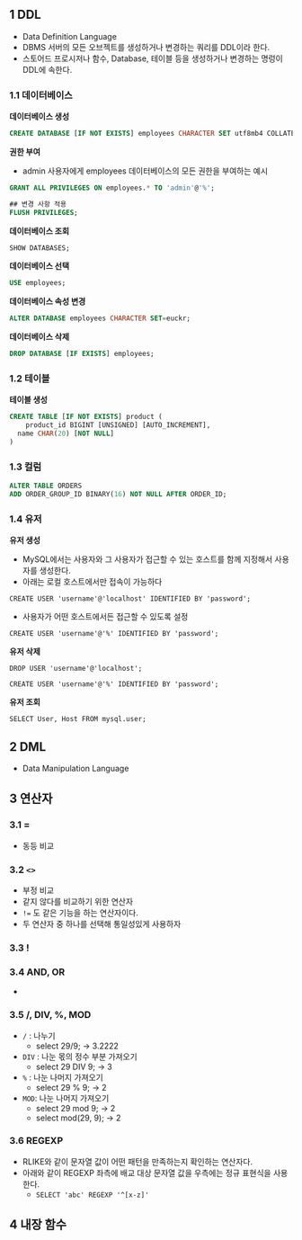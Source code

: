 ## 1 DDL

- Data Definition Language
- DBMS 서버의 모든 오브젝트를 생성하거나 변경하는 쿼리를 DDL이라 한다.
- 스토어드 프로시저나 함수, Database, 테이블 등을 생성하거나 변경하는 명렁이 DDL에 속한다.



### 1.1 데이터베이스

**데이터베이스 생성**

```sql
CREATE DATABASE [IF NOT EXISTS] employees CHARACTER SET utf8mb4 COLLATE utf8mb4_general_ci;
```



**권한 부여**

- admin 사용자에게 employees 데이터베이스의 모든 권한을 부여하는 예시

```sql
GRANT ALL PRIVILEGES ON employees.* TO 'admin'@'%';

## 변경 사항 적용
FLUSH PRIVILEGES;
```



**데이터베이스 조회**

```sql
SHOW DATABASES;
```



**데이터베이스 선택**

````sql
USE employees;
````



**데이터베이스 속성 변경**

```sql
ALTER DATABASE employees CHARACTER SET=euckr;
```



**데이터베이스 삭제**

```sql
DROP DATABASE [IF EXISTS] employees;
```



### 1.2 테이블

**테이블 생성**

```sql
CREATE TABLE [IF NOT EXISTS] product (
	product_id BIGINT [UNSIGNED] [AUTO_INCREMENT],
  name CHAR(20) [NOT NULL]
)
```



### 1.3 컬럼

```sql
ALTER TABLE ORDERS 
ADD ORDER_GROUP_ID BINARY(16) NOT NULL AFTER ORDER_ID;
```



### 1.4 유저

**유저 생성**

- MySQL에서는 사용자와 그 사용자가 접근할 수 있는 호스트를 함께 지정해서 사용자를 생성한다.
- 아래는 로컬 호스트에서만 접속이 가능하다

```mysql
CREATE USER 'username'@'localhost' IDENTIFIED BY 'password';
```

- 사용자가 어떤 호스트에서든 접근할 수 있도록 설정

```mysql
CREATE USER 'username'@'%' IDENTIFIED BY 'password';
```



**유저 삭제**

```mysql
DROP USER 'username'@'localhost';
```

```mysql
CREATE USER 'username'@'%' IDENTIFIED BY 'password';
```



**유저 조회**

```mysql
SELECT User, Host FROM mysql.user;
```



## 2 DML

- Data Manipulation Language





## 3 연산자



### 3.1 =

- 동등 비교



### 3.2 `<>`

- 부정 비교
- 같지 않다를 비교하기 위한 연산자
- `!=` 도 같은 기능을 하는 연산자이다.
- 두 연산자 중 하나를 선택해 통일성있게 사용하자



### 3.3 !



### 3.4 AND, OR

- 



### 3.5 /, DIV, %, MOD

- `/` : 나누기
  - select 29/9; -> 3.2222
- `DIV` : 나눈 몫의 정수 부분 가져오기
  - select 29 DIV 9; -> 3
- `%` : 나눈 나머지 가져오기  
  - select 29 % 9; -> 2
- `MOD`: 나눈 나머지 가져오기
  - select 29 mod 9; -> 2
  - select mod(29,  9); -> 2



### 3.6 REGEXP

- RLIKE와 같이 문자열 값이 어떤 패턴을 만족하는지 확인하는 연산자다.
- 아래와 같이 REGEXP 좌측에 배교 대상 문자열 값을 우측에는 정규 표현식을 사용한다.
  - `SELECT 'abc' REGEXP '^[x-z]'`



## 4 내장 함수



